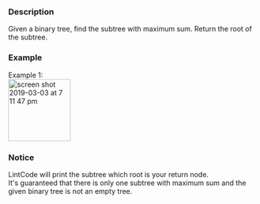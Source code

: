### Description
Given a binary tree, find the subtree with maximum sum. Return the root of the subtree.

### Example
Example 1:<br>
<img width="126" alt="screen shot 2019-03-03 at 7 11 47 pm" src="https://user-images.githubusercontent.com/27938420/53708427-48869f80-3de8-11e9-959b-e112f4af0b71.png"><br>
### Notice
LintCode will print the subtree which root is your return node.<br>
It's guaranteed that there is only one subtree with maximum sum and the given binary tree is not an empty tree.
